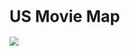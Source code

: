 <!--
id: 17727246174
link: http://tumblr.atmos.org/post/17727246174/us-movie-map
slug: us-movie-map
date: Thu Feb 16 2012 13:39:12 GMT-0800 (PST)
publish: 2012-02-016
tags: 
title: US Movie Map
-->


US Movie Map
============

![](http://24.media.tumblr.com/tumblr_lzi9hc6CPD1qz4sngo1_1280.jpg)

